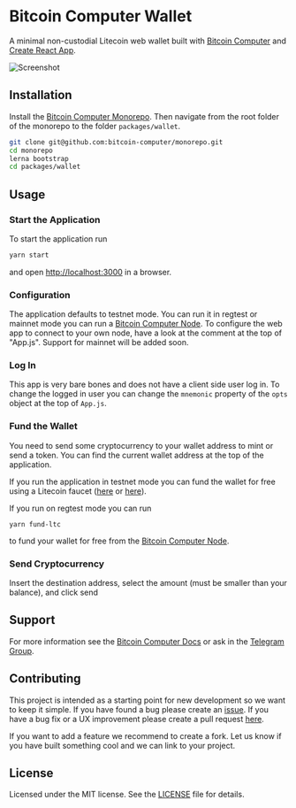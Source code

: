 # Bitcoin Computer Wallet

A minimal non-custodial Litecoin web wallet built with [Bitcoin Computer](https://www.bitcoincomputer.io/) and [Create React App](https://create-react-app.dev/).

![Screenshot](imgs/wallet-screen.png)

## Installation

Install the [Bitcoin Computer Monorepo](https://github.com/bitcoin-computer/monorepo). Then navigate from the root folder of the monorepo to the folder ``packages/wallet``.

```bash
git clone git@github.com:bitcoin-computer/monorepo.git
cd monorepo
lerna bootstrap
cd packages/wallet
```

## Usage

### Start the Application

To start the application run
```bash
yarn start
```
and open [http://localhost:3000](http://localhost:3000) in a browser.

### Configuration

The application defaults to testnet mode. You can run it in regtest or mainnet mode you can run a [Bitcoin Computer Node][node]. To configure the web app to connect to your own node, have a look at the comment at the top of "App.js". Support for mainnet will be added soon.

### Log In

This app is very bare bones and does not have a client side user log in. To change the logged in user you can change the ``mnemonic`` property of the ``opts`` object at the top of ``App.js``.

### Fund the Wallet

You need to send some cryptocurrency to your wallet address to mint or send a token. You can find the current wallet address at the top of the application.

If you run the application in testnet mode you can fund the wallet for free using a Litecoin faucet ([here](https://testnet-faucet.com/ltc-testnet/) or [here](http://litecointf.salmen.website/)).

If you run on regtest mode you can run
```
yarn fund-ltc
```
to fund your wallet for free from the [Bitcoin Computer Node][node].

### Send Cryptocurrency

Insert the destination address, select the amount (must be smaller than your balance), and click send
## Support

For more information see the [Bitcoin Computer Docs](https://docs.bitcoincomputer.io) or ask in the [Telegram Group](https://t.me/joinchat/FMrjOUWRuUkNuIt7zJL8tg).

## Contributing

This project is intended as a starting point for new development so we want to keep it simple. If you have found a bug please create an [issue](https://github.com/bitcoin-computer/monorepo/issues). If you have a bug fix or a UX improvement please create a pull request [here](https://github.com/bitcoin-computer/monorepo/pulls).

If you want to add a feature we recommend to create a fork. Let us know if you have built something cool and we can link to your project.
## License

Licensed under the MIT license. See the [LICENSE](https://github.com/bitcoin-computer/monorepo/blob/main/packages/wallet/LICENSE) file for details.

[node]: https://github.com/bitcoin-computer/monorepo/tree/main/packages/node
